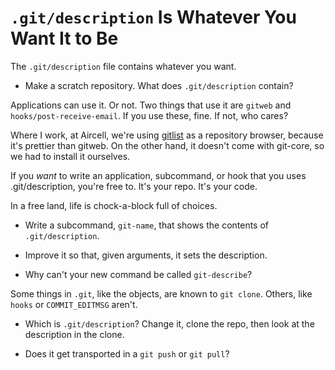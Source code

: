 `.git/description` Is Whatever You Want It to Be
================================================

The `.git/description` file contains whatever you want.

- Make a scratch repository. What does `.git/description` contain?

Applications can use it.
Or not.
Two things that use it are `gitweb` and `hooks/post-receive-email`.
If you use these, fine. If not, who cares?

Where I work, at Aircell,
we're using [gitlist](http://gitlist.org) as a repository browser,
because it's prettier than gitweb.
On the other hand, it doesn't come with git-core,
so we had to install it ourselves.

If you *want* to write an application, subcommand, or hook
that you uses .git/description, you're free to.
It's your repo.
It's your code.

In a free land, life is chock-a-block full of choices.

- Write a subcommand, `git-name`, that shows the contents of `.git/description`.

- Improve it so that, given arguments, it sets the description.

- Why can't your new command be called `git-describe`?

Some things in `.git`, like the objects, are known to `git clone`.
Others, like `hooks` or `COMMIT_EDITMSG` aren't.

- Which is `.git/description`?
Change it, clone the repo, then look at the description in the clone.

- Does it get transported in a `git push` or `git pull`?
